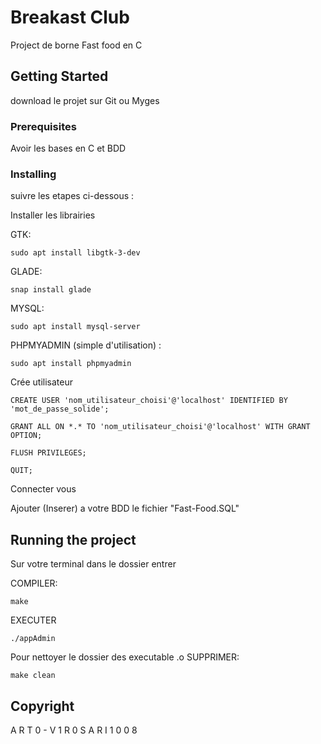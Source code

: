 # Breakast Club

Project de borne Fast food en C

## Getting Started

download le projet sur Git ou Myges

### Prerequisites

Avoir les bases en C et BDD

### Installing

suivre les etapes ci-dessous :

Installer les librairies

GTK:
```
sudo apt install libgtk-3-dev
```
GLADE:
```
snap install glade
```
MYSQL:
```
sudo apt install mysql-server
```
PHPMYADMIN (simple d'utilisation) : 
```
sudo apt install phpmyadmin
```
Crée utilisateur
```
CREATE USER 'nom_utilisateur_choisi'@'localhost' IDENTIFIED BY 'mot_de_passe_solide';
```
```
GRANT ALL ON *.* TO 'nom_utilisateur_choisi'@'localhost' WITH GRANT OPTION;
```
```
FLUSH PRIVILEGES;
```
```
QUIT;
```
Connecter vous

Ajouter (Inserer) a votre BDD le fichier "Fast-Food.SQL"




## Running the project

Sur votre terminal dans le dossier entrer

COMPILER:
```
make
```
EXECUTER
```
./appAdmin
```
Pour nettoyer le dossier des executable .o 
SUPPRIMER:
```
make clean
```



## Copyright

A R T 0 - V 1 R 0 S
A R I 1 0 0 8
